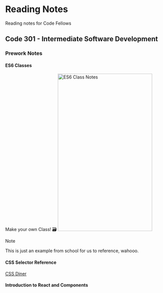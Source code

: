 # Reading Notes
Reading notes for Code Fellows 

## Code 301 - Intermediate Software Development

### Prework Notes

#### ES6 Classes
Make your own Class! :card_file_box:
<img width="300" height="500" alt="ES6 Class Notes" src="https://github.com/maddieamie/reading-notes/assets/118625447/3ec64e8e-9aa4-4966-83e5-557bbba4a133">

> [!NOTE]
> This is just an example from school for us to reference, wahooo.


#### CSS Selector Reference
[CSS Diner](https://flukeout.github.io/)

#### Introduction to React and Components




